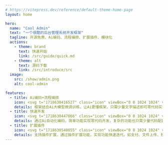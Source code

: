 ```yaml
---
# https://vitepress.dev/reference/default-theme-home-page
layout: home

hero:
  name: "Cool Admin"
  text: "一个很酷的后台管理系统开发框架"
  tagline: 开源免费、Ai编码、流程编排、扩展插件、模块化
  actions:
    - theme: brand
      text: 快速开始
      link: /src/guide/quick.md
    - theme: alt
      text: 源码下载
      link: /src/introduce/src
  image:
    src: /show/admin.png
    alt: cool-admin

features:
  - title: Ai编码+流程编排
    icon: <svg t="1718630416527" class="icon" viewBox="0 0 1024 1024" version="1.1" xmlns="http://www.w3.org/2000/svg" p-id="4109" width="200" height="200"><path d="M219.424 18.304h530.272l201.152 219.424v768H219.424V18.304z" fill="#FFFFFF" p-id="4110"></path><path d="M733.696 253.728V50.304H251.424v923.424h667.424v-720h-185.152z m217.152-16v768H219.424V18.304h530.272l201.152 219.424z m-58.08-16l-127.04-138.624v138.624h127.04z" fill="#465F78" p-id="4111"></path><path d="M64 288a32 32 0 0 1 32-32h448a32 32 0 0 1 32 32v448a32 32 0 0 1-32 32H96a32 32 0 0 1-32-32V288zM640 416h224v37.344h-224V416zM640 509.344h224v37.312h-224v-37.312zM640 602.656h224V640h-224v-37.344z" fill="#FA7553" p-id="4112"></path><path d="M168.416 672H105.152l96.384-279.264h76.096L373.92 672H310.656L240.64 456.544h-2.176L168.416 672z m35.712-109.76h70.88l14.944 46.08h-100.8l14.976-46.08zM417.824 671.616v-174.528h48.416v174.528h-48.416z m24.32-197.024a26.304 26.304 0 0 1-18.56-7.168 23.232 23.232 0 0 1-7.584-17.376 22.72 22.72 0 0 1 7.616-17.184 26.08 26.08 0 0 1 18.528-7.264c7.2 0 13.312 2.432 18.4 7.264 5.152 4.8 7.744 10.496 7.744 17.184a23.04 23.04 0 0 1-7.744 17.376 25.92 25.92 0 0 1-18.4 7.168z" fill="#FFFFFF" p-id="4113"></path></svg>
    details: 框架结合Ai大模型微调训练，让Ai更懂框架，只需少量文字描述即可零代码实现部分功能。流程编排Ai开发必备神器，只需拖动配置，即可实现Ai开发的核心功能。
  - title: 快速开发
    icon: <svg t="1718630447066" class="icon" viewBox="0 0 1024 1024" version="1.1" xmlns="http://www.w3.org/2000/svg" p-id="6941" width="200" height="200"><path d="M400.495534 161.33256l303.660364 16.005568-82.106484 209.230484 160.530797 51.639485L339.739705 960.096509l22.300894-497.657349 38.454935-301.1066z" fill="#56E5BE" p-id="6942"></path><path d="M439.247419 247.833894l277.202181 11.848277-78.840042 215.674284 160.530797 51.639485L381.965897 968.886208l18.826586-419.945714 38.454936-301.1066z" fill="#50DDB8" p-id="6943"></path><path d="M727.763369 515.177358l64.734949 33.881916L441.623014 916.415265l13.451803-299.651548 38.425241-301.106601 153.225844 8.047327-46.799211 149.632757 127.836678 41.840158z" fill="#42D3AD" p-id="6944"></path><path d="M338.106484 1024a54.638673 54.638673 0 0 1-25.65642-6.473495 53.985385 53.985385 0 0 1-27.735066-59.033523l73.316785-355.121679-126.975525-18.885976A54.401114 54.401114 0 0 1 185.474539 521.264818L269.00638 44.98782A54.549588 54.549588 0 0 1 324.83285 0.17817l462.201601 17.816958a54.430808 54.430808 0 0 1 45.581719 80.473263l-197.382206 360.823107 140.961837 12.056141a54.401114 54.401114 0 0 1 34.26795 92.232456l-433.545992 443.939218a54.133859 54.133859 0 0 1-38.811275 16.480687z m5.137223-53.450876z m-97.993272-444.384642l127.094305 18.915671a54.430808 54.430808 0 0 1 45.255074 64.824034L346.955574 952.613386l412.75954-422.677648-137.873564-11.877972a54.401114 54.401114 0 0 1-43.087345-80.176314l197.441596-360.496462-448.987357-17.460619z" fill="#2E3138" p-id="6945"></path></svg>
    details: 通过Ai自动化编码，简单功能实现零代码开发，复杂的功能也只需少量代码配置即可。大大提高软件研发速度，快速迭代，快速试错降低成本，提高市场竞争力。
  - title: 扩展插件
    icon: <svg t="1718630540055" class="icon" viewBox="0 0 1024 1024" version="1.1" xmlns="http://www.w3.org/2000/svg" p-id="17011" width="200" height="200"><path d="M904.528 701.44V385.712c0-23.904-13.648-46.08-34.128-59.744L597.328 168.96c-20.48-11.952-47.776-11.952-68.256 0L256 325.968a68.832 68.832 0 0 0-34.128 59.744V701.44c0 23.888 13.648 46.08 34.128 59.728l273.072 157.024c20.48 11.936 47.776 11.936 68.256 0L870.4 761.168c20.48-13.648 34.128-35.84 34.128-59.728z" fill="#07C160" opacity=".3" p-id="17012"></path><path d="M512 979.632c-17.072 0-32.432-3.408-47.792-11.936L141.648 779.936c-29.008-17.056-47.776-47.776-47.776-81.92V325.984c0-34.128 18.768-64.848 47.776-81.92l322.56-186.032a92.448 92.448 0 0 1 93.872 0l324.272 186.032c29.008 17.056 47.776 47.792 47.776 81.92v373.76c0 34.128-18.768 64.848-47.776 81.92L558.08 967.68c-13.648 6.816-29.008 11.936-46.08 11.936z m0-884.048c-6.832 0-15.36 1.696-20.48 5.12L167.248 288.432c-13.648 6.832-20.48 22.192-20.48 37.552v373.76c0 15.36 8.544 29.008 20.48 37.536l322.56 184.32a47.008 47.008 0 0 0 42.672 0l324.272-186.016c13.648-6.832 20.48-22.192 20.48-37.552V325.984c0-15.36-8.544-29.008-20.48-37.552L532.48 102.4c-5.12-5.12-13.648-6.816-20.48-6.816z" fill="#07C160" p-id="17013"></path><path d="M512 785.056c-5.12 0-8.528-1.712-13.648-3.408l-85.344-49.488c-8.528-5.12-13.648-13.664-13.648-22.192v-97.28c0-8.528 5.12-17.072 13.648-22.192l85.344-49.488c8.528-5.12 17.056-5.12 25.6 0l85.328 49.488c8.528 5.12 13.648 13.664 13.648 22.192v97.28c0 8.528-5.12 17.072-13.648 22.192l-85.328 49.488c-3.424 1.696-6.832 3.408-11.952 3.408z m-59.728-90.448L512 728.736l59.728-34.128v-68.272L512 592.208l-59.728 34.128v68.272z m-97.28-139.952c-5.12 0-8.544-1.696-13.664-3.408L256 501.744c-8.528-5.12-13.648-13.648-13.648-22.176v-97.28c0-8.544 5.12-17.072 13.648-22.192l85.328-49.488c8.544-5.12 17.072-5.12 25.6 0l85.344 49.488c8.528 5.12 13.648 13.664 13.648 22.192v97.28c0 8.528-5.12 17.072-13.648 22.192l-85.344 49.488c-3.408 1.696-6.816 3.408-11.936 3.408zM296.96 465.92l59.728 34.128 59.744-34.144v-68.256l-59.744-34.144-59.728 34.144v68.256z m372.048 88.736c-5.12 0-8.528-1.696-13.648-3.408l-85.328-49.504c-8.544-5.12-13.664-13.648-13.664-22.176v-97.28c0-8.544 5.12-17.072 13.664-22.192l85.328-49.488c8.528-5.12 17.072-5.12 25.6 0l85.328 49.488c8.544 5.12 13.664 13.664 13.664 22.192v97.28c0 8.528-5.12 17.072-13.664 22.192l-85.328 49.488c-3.408 1.696-8.528 3.408-11.952 3.408zM609.28 465.92l59.728 34.128 59.744-34.144v-68.256l-59.744-34.144-59.728 34.144v68.256z" fill="#07C160" p-id="17014"></path><path d="M583.68 457.392h-145.072c-13.648 0-25.6-11.952-25.6-25.6 0-13.664 11.952-25.6 25.6-25.6h145.072c13.648 0 25.6 11.936 25.6 25.6 0 13.648-10.24 25.6-25.6 25.6zM469.328 614.4a24.32 24.32 0 0 1-20.48-10.24l-59.728-81.92c-8.528-11.952-5.12-27.312 5.12-35.84 11.952-8.528 27.312-5.12 35.84 5.12l59.728 81.92c8.544 11.952 5.12 27.312-5.12 35.84-5.12 3.408-10.24 5.12-15.36 5.12z m93.872 0c-5.12 0-10.24-1.712-15.36-5.12-11.952-8.528-13.648-23.888-5.12-35.84l59.728-81.92c8.544-11.952 23.904-13.648 35.84-5.12 11.952 8.528 13.664 23.888 5.12 35.84l-59.728 81.92c-5.12 5.12-13.648 10.24-20.48 10.24z" fill="#07C160" p-id="17015"></path></svg>
    details: 支持插件扩展，通过插件扩展功能，实现功能快速迭代。如支付、文件上传、短信等功能可以通过安装插件的方式动态继承，不需要或者需要更换，卸载重装即可，配置不用写在代码里，代码简洁清晰。
---
```

